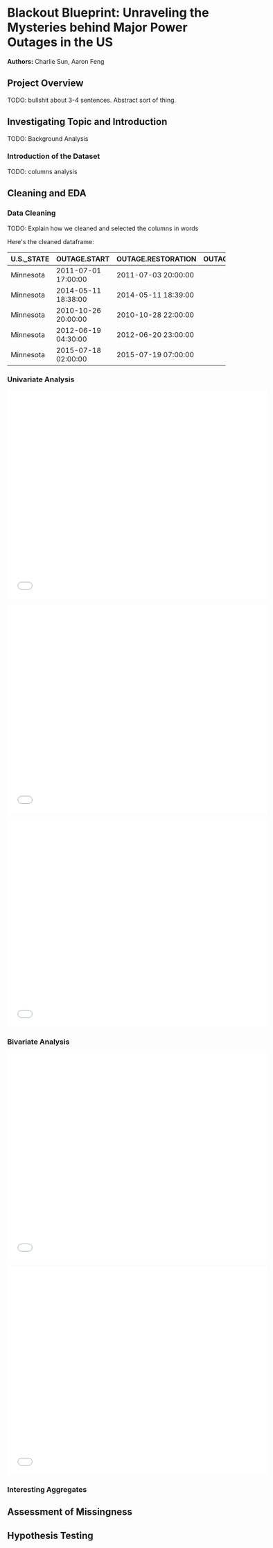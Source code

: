 # Blackout Blueprint: Unraveling the Mysteries behind Major Power Outages in the US
**Authors:** Charlie Sun, Aaron Feng

## Project Overview
TODO: bullshit about 3-4 sentences. Abstract sort of thing. 

## Investigating Topic and Introduction
TODO: Background Analysis

### Introduction of the Dataset
TODO: columns analysis


## Cleaning and EDA
### Data Cleaning
TODO: Explain how we cleaned and selected the columns in words

Here's the cleaned dataframe: 

<!--- Dataframe -->
| U.S._STATE   | OUTAGE.START        | OUTAGE.RESTORATION   |   OUTAGE.DURATION |   ANOMALY.LEVEL | CLIMATE.CATEGORY   | CAUSE.CATEGORY     |
|:-------------|:--------------------|:---------------------|------------------:|----------------:|:-------------------|:-------------------|
| Minnesota    | 2011-07-01 17:00:00 | 2011-07-03 20:00:00  |              3060 |            -0.3 | normal             | severe weather     |
| Minnesota    | 2014-05-11 18:38:00 | 2014-05-11 18:39:00  |                 1 |            -0.1 | normal             | intentional attack |
| Minnesota    | 2010-10-26 20:00:00 | 2010-10-28 22:00:00  |              3000 |            -1.5 | cold               | severe weather     |
| Minnesota    | 2012-06-19 04:30:00 | 2012-06-20 23:00:00  |              2550 |            -0.1 | normal             | severe weather     |
| Minnesota    | 2015-07-18 02:00:00 | 2015-07-19 07:00:00  |              1740 |             1.2 | warm               | severe weather     |



### Univariate Analysis

<p style="text-align:center"><iframe src="assets/outage_duration.html" width=600 height=480 frameBorder=0></iframe></p>


<p style="text-align:center"><iframe src="assets/anomaly_level.html" width=600 height=480 frameBorder=0></iframe></p>

<p style="text-align:center"><iframe src="assets/heatmap.html" width=600 height=480 frameBorder=0></iframe></p>


### Bivariate Analysis

<p style="text-align:center"><iframe src="assets/biv_1.html" width=600 height=480 frameBorder=0></iframe></p>

<p style="text-align:center"><iframe src="assets/biv_2.html" width=600 height=480 frameBorder=0></iframe></p>

### Interesting Aggregates 









## Assessment of Missingness





## Hypothesis Testing 




